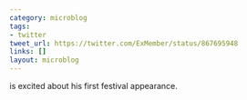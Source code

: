 ```yaml
---
category: microblog
tags:
- twitter
tweet_url: https://twitter.com/ExMember/status/867695948
links: []
layout: microblog
---
```

is excited about his first festival appearance.
